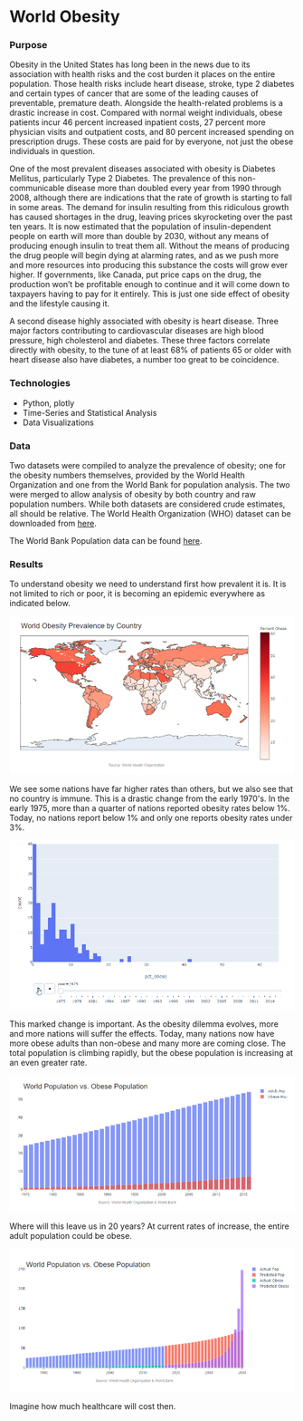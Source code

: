 # World Obesity

### Purpose
Obesity in the United States has long been in the news due to its association with health risks and the cost burden it places on the entire population.  Those health risks include heart disease, stroke, type 2 diabetes and certain types of cancer that are some of the leading causes of preventable, premature death. Alongside the health-related problems is a drastic increase in cost. Compared with normal weight individuals, obese patients incur 46 percent increased inpatient costs, 27 percent more physician visits and outpatient costs, and 80 percent increased spending on prescription drugs. These costs are paid for by everyone, not just the obese individuals in question. 

One of the most prevalent diseases associated with obesity is Diabetes Mellitus, particularly Type 2 Diabetes. The prevalence of this non-communicable disease more than doubled every year from 1990 through 2008, although there are indications that the rate of growth is starting to fall in some areas. The demand for insulin resulting from this ridiculous growth has caused shortages in the drug, leaving prices skyrocketing over the past ten years. It is now estimated that the population of insulin-dependent people on earth will more than double by 2030, without any means of producing enough insulin to treat them all. Without the means of producing the drug people will begin dying at alarming rates, and as we push more and more resources into producing this substance the costs will grow ever higher. If governments, like Canada, put price caps on the drug, the production won’t be profitable enough to continue and it will come down to taxpayers having to pay for it entirely. This is just one side effect of obesity and the lifestyle causing it. 

A second disease highly associated with obesity is heart disease. Three major factors contributing to cardiovascular diseases are high blood pressure, high cholesterol and diabetes. These three factors correlate directly with obesity, to the tune of at least 68% of patients 65 or older with heart disease also have diabetes, a number too great to be coincidence.  


### Technologies
* Python, plotly
* Time-Series and Statistical Analysis
* Data Visualizations

### Data
Two datasets were compiled to analyze the prevalence of obesity; one for the obesity numbers themselves, provided by the World Health Organization and one from the World Bank for population analysis. The two were merged to allow analysis of obesity by both country and raw population numbers. While both datasets are considered crude estimates, all should be relative. 
The World Health Organization (WHO) dataset can be downloaded from [here](https://www.who.int/data/gho/data/themes/theme-details/GHO/body-mass-index-(bmi)).

The World Bank Population data can be found [here](https://datacatalog.worldbank.org/dataset/population-estimates-and-projections).

### Results
To understand obesity we need to understand first how prevalent it is. It is not limited to rich or poor, it is becoming an epidemic everywhere as indicated below.

![](obs_map.png)

We see some nations have far higher rates than others, but we also see that no country is immune. This is a drastic change from the early 1970's. In the early 1975, more than a quarter of nations reported obesity rates below 1%. Today, no nations report below 1% and only one reports obesity rates under 3%.

![](obs_hist_ani.gif)

This marked change is important. As the obesity dilemma evolves, more and more nations will suffer the effects. Today, many nations now have more obese adults than non-obese and many more are coming close. The total population is climbing rapidly, but the obese population is increasing at an even greater rate. 

![](obs_pop.png)

Where will this leave us in 20 years? At current rates of increase, the entire adult population could be obese. 

![](obs_pop_future.png)

Imagine how much healthcare will cost then.
